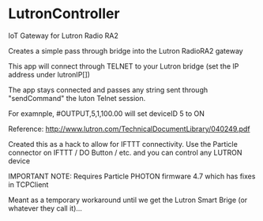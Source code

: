 # LutronController
IoT Gateway for Lutron Radio RA2

Creates a simple pass through bridge into the Lutron RadioRA2 gateway

This app will connect through TELNET to your Lutron bridge (set the IP
address under lutronIP[])

The app stays connected and passes any string sent through "sendCommand"
the luton Telnet session.

For examnple, #OUTPUT,5,1,100.00 will set deviceID 5 to ON

Reference: http://www.lutron.com/TechnicalDocumentLibrary/040249.pdf

Created this as a hack to allow for IFTTT connectivity.  Use the Particle
connector on IFTTT / DO Button / etc. and you can control any LUTRON device

IMPORTANT NOTE: Requires Particle PHOTON firmware 4.7 which has fixes in TCPClient

Meant as a temporary workaround until we get the Lutron Smart Brige
(or whatever they call it)...
